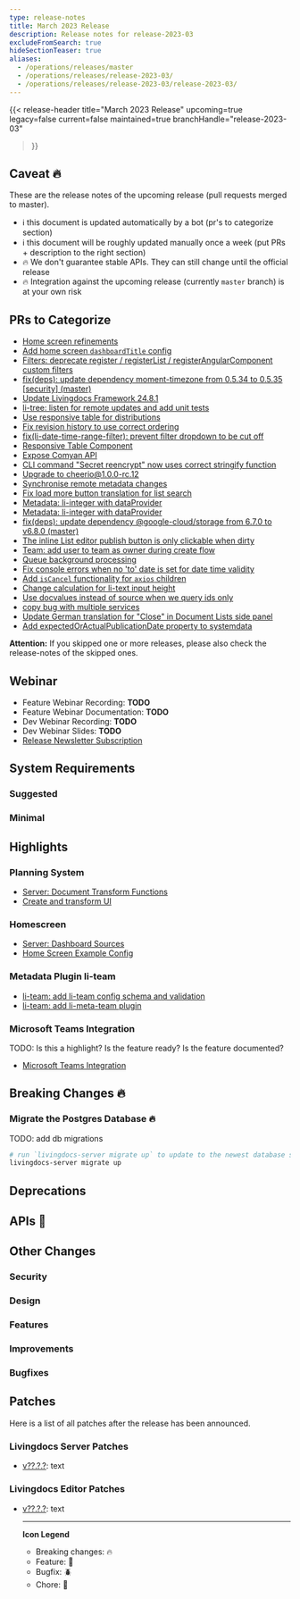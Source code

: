```yaml
---
type: release-notes
title: March 2023 Release
description: Release notes for release-2023-03
excludeFromSearch: true
hideSectionTeaser: true
aliases:
  - /operations/releases/master
  - /operations/releases/release-2023-03/
  - /operations/releases/release-2023-03/release-2023-03/
---
```


{{< release-header
  title="March 2023 Release"
  upcoming=true
  legacy=false
  current=false
  maintained=true
  branchHandle="release-2023-03"
>}}

## Caveat :fire:

These are the release notes of the upcoming release (pull requests merged to master).

- :information_source: this document is updated automatically by a bot (pr's to categorize section)
- :information_source: this document will be roughly updated manually once a week (put PRs + description to the right section)
- :fire: We don't guarantee stable APIs. They can still change until the official release
- :fire: Integration against the upcoming release (currently `master` branch) is at your own risk

## PRs to Categorize
* [Home screen refinements](https://github.com/livingdocsIO/livingdocs-editor/pull/6149)
* [Add home screen `dashboardTitle` config](https://github.com/livingdocsIO/livingdocs-server/pull/5074)
* [Filters: deprecate register / registerList / registerAngularComponent custom filters](https://github.com/livingdocsIO/livingdocs-editor/pull/6150)
* [fix(deps): update dependency moment-timezone from 0.5.34 to 0.5.35 [security] (master)](https://github.com/livingdocsIO/livingdocs-editor/pull/5822)
* [Update Livingdocs Framework 24.8.1](https://github.com/livingdocsIO/livingdocs-editor/pull/6145)
* [li-tree: listen for remote updates and add unit tests](https://github.com/livingdocsIO/livingdocs-editor/pull/6105)
* [Use responsive table for distributions](https://github.com/livingdocsIO/livingdocs-editor/pull/6143)
* [Fix revision history to use correct ordering](https://github.com/livingdocsIO/livingdocs-server/pull/5071)
* [fix(li-date-time-range-filter): prevent filter dropdown to be cut off](https://github.com/livingdocsIO/livingdocs-editor/pull/6140)
* [Responsive Table Component](https://github.com/livingdocsIO/livingdocs-editor/pull/6134)
* [Expose Comyan API](https://github.com/livingdocsIO/livingdocs-server/pull/5069)
* [CLI command "Secret reencrypt" now uses correct stringify function ](https://github.com/livingdocsIO/livingdocs-server/pull/5064)
* [Upgrade to cheerio@1.0.0-rc.12](https://github.com/livingdocsIO/livingdocs-server/pull/5063)
* [Synchronise remote metadata changes](https://github.com/livingdocsIO/livingdocs-editor/pull/5861)
* [Fix load more button translation for list search](https://github.com/livingdocsIO/livingdocs-editor/pull/6131)
* [Metadata: li-integer with dataProvider](https://github.com/livingdocsIO/livingdocs-server/pull/5058)
* [Metadata: li-integer with dataProvider](https://github.com/livingdocsIO/livingdocs-editor/pull/6124)
* [fix(deps): update dependency @google-cloud/storage from 6.7.0 to v6.8.0 (master)](https://github.com/livingdocsIO/livingdocs-server/pull/5056)
* [The inline List editor publish button is only clickable when dirty](https://github.com/livingdocsIO/livingdocs-editor/pull/6121)
* [Team: add user to team as owner during create flow](https://github.com/livingdocsIO/livingdocs-editor/pull/6078)
* [Queue background processing](https://github.com/livingdocsIO/livingdocs-server/pull/5054)
* [Fix console errors when no 'to' date is set for date time validity](https://github.com/livingdocsIO/livingdocs-editor/pull/6106)
* [Add `isCancel` functionality for `axios` children](https://github.com/livingdocsIO/livingdocs-editor/pull/6118)
* [Change calculation for li-text input height](https://github.com/livingdocsIO/livingdocs-editor/pull/6111)
* [ Use docvalues instead of source when we query ids only](https://github.com/livingdocsIO/livingdocs-server/pull/5053)
* [copy bug with multiple services](https://github.com/livingdocsIO/livingdocs-editor/pull/6112)
* [Update German translation for "Close" in Document Lists side panel](https://github.com/livingdocsIO/livingdocs-editor/pull/6107)
* [Add expectedOrActualPublicationDate property to systemdata](https://github.com/livingdocsIO/livingdocs-server/pull/5050)

**Attention:** If you skipped one or more releases, please also check the release-notes of the skipped ones.

## Webinar

* Feature Webinar Recording: **TODO**
* Feature Webinar Documentation: **TODO**
* Dev Webinar Recording: **TODO**
* Dev Webinar Slides: **TODO**
* [Release Newsletter Subscription](https://confirmsubscription.com/h/j/61B064416E79453D)

## System Requirements

### Suggested

### Minimal


## Highlights

### Planning System

* [Server: Document Transform Functions](https://github.com/livingdocsIO/livingdocs-server/pull/5010)
* [Create and transform UI](https://github.com/livingdocsIO/livingdocs-editor/pull/6060)

### Homescreen

* [Server: Dashboard Sources](https://github.com/livingdocsIO/livingdocs-server/pull/5016)
* [Home Screen Example Config](https://github.com/livingdocsIO/livingdocs-server/pull/5020)

### Metadata Plugin li-team

* [li-team: add li-team config schema and validation](https://github.com/livingdocsIO/livingdocs-server/pull/4974)
* [li-team: add li-meta-team plugin](https://github.com/livingdocsIO/livingdocs-editor/pull/6024)

### Microsoft Teams Integration

TODO: Is this a highlight? Is the feature ready? Is the feature documented?

* [Microsoft Teams Integration](https://github.com/livingdocsIO/livingdocs-server/pull/4408)

## Breaking Changes :fire:

### Migrate the Postgres Database :fire:

TODO: add db migrations

```sh
# run `livingdocs-server migrate up` to update to the newest database scheme
livingdocs-server migrate up
```

## Deprecations

## APIs :gift:

## Other Changes

### Security

### Design

### Features

### Improvements

### Bugfixes


## Patches

Here is a list of all patches after the release has been announced.

### Livingdocs Server Patches
- [v??.?.?](https://github.com/livingdocsIO/livingdocs-server/releases/tag/v??.?.?): text

### Livingdocs Editor Patches
- [v??.?.?](https://github.com/livingdocsIO/livingdocs-editor/releases/tag/v??.?.?): text

  ---
  **Icon Legend**
  * Breaking changes: :fire:
  * Feature: :gift:
  * Bugfix: :beetle:
  * Chore: :wrench:
